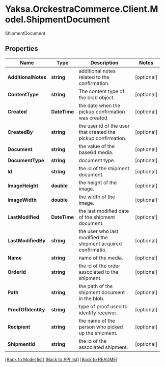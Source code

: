 # Yaksa.OrckestraCommerce.Client.Model.ShipmentDocument
ShipmentDocument

## Properties

Name | Type | Description | Notes
------------ | ------------- | ------------- | -------------
**AdditionalNotes** | **string** | additional notes related to the confirmation. | [optional] 
**ContentType** | **string** | The content type of the blob object. | [optional] 
**Created** | **DateTime** | the date when the pickup confirmation was created. | [optional] 
**CreatedBy** | **string** | the user id of the user that created the pickup confirmation. | [optional] 
**Document** | **string** | the value of the base64 media. | [optional] 
**DocumentType** | **string** | document type. | [optional] 
**Id** | **string** | the id of the shipment document. | [optional] 
**ImageHeight** | **double** | the height of the image. | [optional] 
**ImageWidth** | **double** | the width of the image. | [optional] 
**LastModified** | **DateTime** | the last modified date of the shipment document. | [optional] 
**LastModifiedBy** | **string** | the user who last modified the shipment acquired confirmatio. | [optional] 
**Name** | **string** | name of the media. | [optional] 
**OrderId** | **string** | the id of the order associated to the shipment. | [optional] 
**Path** | **string** | the path of the shipment document in the blob. | [optional] 
**ProofOfIdentity** | **string** | type of proof used to identify receiver. | [optional] 
**Recipient** | **string** | the name of the person who picked up the shipment. | [optional] 
**ShipmentId** | **string** | the id of the associated shipment. | [optional] 

[[Back to Model list]](../README.md#documentation-for-models) [[Back to API list]](../README.md#documentation-for-api-endpoints) [[Back to README]](../README.md)

